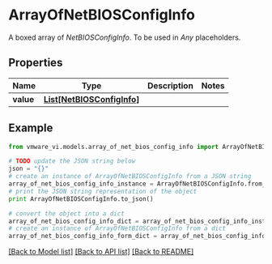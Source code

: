 # ArrayOfNetBIOSConfigInfo

A boxed array of *NetBIOSConfigInfo*. To be used in *Any* placeholders. 

## Properties
Name | Type | Description | Notes
------------ | ------------- | ------------- | -------------
**value** | [**List[NetBIOSConfigInfo]**](NetBIOSConfigInfo.md) |  | 

## Example

```python
from vmware_vi.models.array_of_net_bios_config_info import ArrayOfNetBIOSConfigInfo

# TODO update the JSON string below
json = "{}"
# create an instance of ArrayOfNetBIOSConfigInfo from a JSON string
array_of_net_bios_config_info_instance = ArrayOfNetBIOSConfigInfo.from_json(json)
# print the JSON string representation of the object
print ArrayOfNetBIOSConfigInfo.to_json()

# convert the object into a dict
array_of_net_bios_config_info_dict = array_of_net_bios_config_info_instance.to_dict()
# create an instance of ArrayOfNetBIOSConfigInfo from a dict
array_of_net_bios_config_info_form_dict = array_of_net_bios_config_info.from_dict(array_of_net_bios_config_info_dict)
```
[[Back to Model list]](../README.md#documentation-for-models) [[Back to API list]](../README.md#documentation-for-api-endpoints) [[Back to README]](../README.md)


